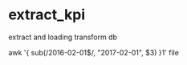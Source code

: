 # extract_kpi
extract and loading transform db

awk '{ sub(/2016-02-01$/, "2017-02-01", $3) }1' file
